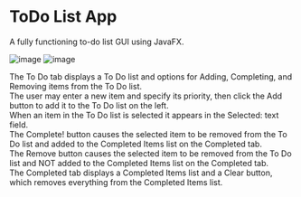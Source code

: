 # ToDo List App
A fully functioning to-do list GUI using JavaFX.

![image](https://user-images.githubusercontent.com/93079698/167902322-d85f9288-ec8c-4074-a4f0-914d5634443e.png)
![image](https://user-images.githubusercontent.com/93079698/167902356-35fc7b5c-327f-42a1-b61f-64e100f590fd.png)

The To Do tab displays a To Do list and options for Adding, Completing, and Removing items from the To Do list. <br>
The user may enter a new item and specify its priority, then click the Add button to add it to the To Do list on the left. <br>
When an item in the To Do list is selected it appears in the Selected: text field. <br>
The Complete! button causes the selected item to be removed from the To Do list and added to the Completed Items list on the Completed tab. <br>
The Remove button causes the selected item to be removed from the To Do list and NOT added to the Completed Items list on the Completed tab. <br>
The Completed tab displays a Completed Items list and a Clear button, which removes everything from the Completed Items list. 
